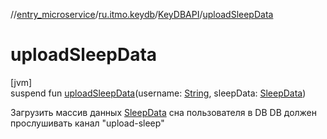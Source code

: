 //[entry_microservice](../../../index.md)/[ru.itmo.keydb](../index.md)/[KeyDBAPI](index.md)/[uploadSleepData](upload-sleep-data.md)

# uploadSleepData

[jvm]\
suspend fun [uploadSleepData](upload-sleep-data.md)(username: [String](https://kotlinlang.org/api/core/kotlin-stdlib/kotlin/-string/index.html), sleepData: [SleepData](../../ru.itmo.model/-sleep-data/index.md))

Загрузить массив данных [SleepData](../../ru.itmo.model/-sleep-data/index.md) сна пользователя в DB DB должен прослушивать канал &quot;upload-sleep&quot;